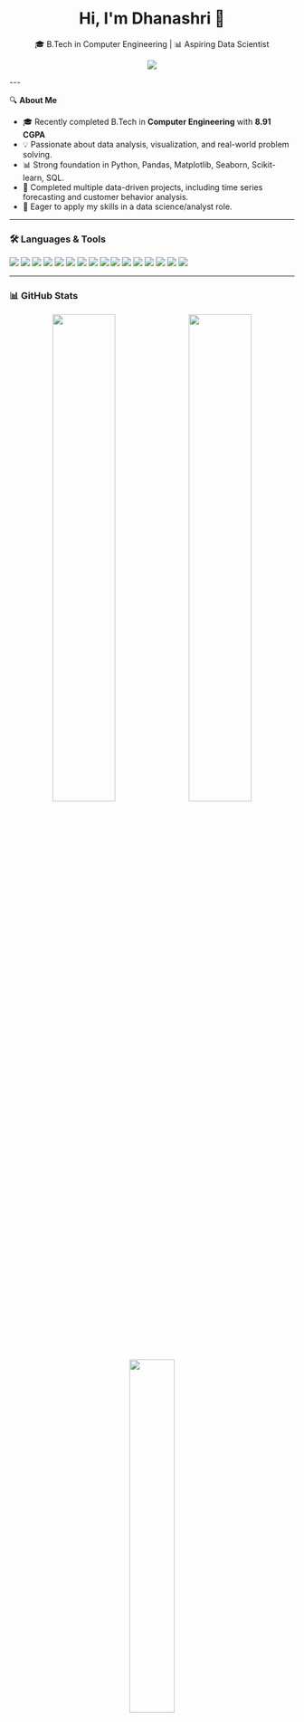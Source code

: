 <h1 align="center">Hi, I'm Dhanashri 👋</h1>
<p align="center">
  🎓 B.Tech in Computer Engineering | 📊 Aspiring Data Scientist  
</p>
<p align="center">
  <img src="https://readme-typing-svg.herokuapp.com?lines=Welcome+to+my+GitHub+Profile!;I+love+Data+Science+%26+ML;Let’s+build+something+amazing+🚀" />
</p>
---

🔍 **About Me**

- 🎓 Recently completed B.Tech in **Computer Engineering** with **8.91 CGPA**
- 💡 Passionate about data analysis, visualization, and real-world problem solving.
- 📊 Strong foundation in Python, Pandas, Matplotlib, Seaborn, Scikit-learn, SQL.
- 💼 Completed multiple data-driven projects, including time series forecasting and customer behavior analysis.
- 🚀 Eager to apply my skills in a data science/analyst role.

---

### 🛠️ Languages & Tools
<p align="left">
  <img src="https://img.shields.io/badge/Python-3776AB?style=for-the-badge&logo=python&logoColor=white"/>
  <img src="https://img.shields.io/badge/NumPy-013243?style=for-the-badge&logo=numpy&logoColor=white"/>
  <img src="https://img.shields.io/badge/Pandas-150458?style=for-the-badge&logo=pandas&logoColor=white"/>
  <img src="https://img.shields.io/badge/Scikit--Learn-F7931E?style=for-the-badge&logo=scikit-learn&logoColor=white"/>
  <img src="https://img.shields.io/badge/Jupyter-F37626?style=for-the-badge&logo=jupyter&logoColor=white"/>
  <img src="https://img.shields.io/badge/-SQL-4479A1?style=for-the-badge&logo=postgresql&logoColor=white"/>
  <img src="https://img.shields.io/badge/-Power%20BI-F2C811?style=for-the-badge&logo=powerbi&logoColor=white"/>
  <img src="https://img.shields.io/badge/-Streamlit-FF4B4B?style=for-the-badge&logo=streamlit&logoColor=white"/>
  <img src="https://img.shields.io/badge/VSCode-007ACC?style=for-the-badge&logo=visual-studio-code&logoColor=white"/>
  <img src="https://img.shields.io/badge/HTML5-E34F26?style=for-the-badge&logo=html5&logoColor=white"/>
  <img src="https://img.shields.io/badge/CSS3-1572B6?style=for-the-badge&logo=css3&logoColor=white"/>
  <img src="https://img.shields.io/badge/Java-007396?style=for-the-badge&logo=java&logoColor=white"/>
  <img src="https://img.shields.io/badge/JavaScript-F7DF1E?style=for-the-badge&logo=javascript&logoColor=black"/>
  <img src="https://img.shields.io/badge/MongoDB-4EA94B?style=for-the-badge&logo=mongodb&logoColor=white"/>
  <img src="https://img.shields.io/badge/DBMS-003B57?style=for-the-badge"/>
  <img src="https://img.shields.io/badge/PowerBI-F2C811?style=for-the-badge&logo=powerbi&logoColor=black"/>
</p>

---

### 📊 GitHub Stats
<p align="center">
  <img src="https://github-readme-stats.vercel.app/api?username=dhanashri29&show_icons=true&theme=radical" width="47%"/>
  <img src="https://github-readme-streak-stats.herokuapp.com/?user=dhanashri29&theme=radical" width="47%"/>
</p>

<p align="center">
  <img src="https://github-readme-stats.vercel.app/api/top-langs/?username=dhanashri29&layout=compact&theme=radical" width="40%">
</p>


---

### 📌 Featured Projects

- 🧠 [Time Series Forecasting App using AAPL Stock](https://github.com/dhanashri29/Time-Series-Forcasting-of-Stock-Prices)
- 📊 Customer Purchase Behavior EDA Project (coming soon!)
- 📈 Interactive Dashboards (in progress)
- 🤖 [ML Model: Harmful Brain Activity Classification (Model)]
---

### 📫 Let’s Connect

[![LinkedIn](https://img.shields.io/badge/-LinkedIn-0077B5?style=flat&logo=linkedin)](https://www.linkedin.com/in/dhanashrimahale)
[![Gmail](https://img.shields.io/badge/-Email-D14836?style=flat&logo=gmail&logoColor=white)](mailto:dhanashrimahale29@gmail.com)

---
💡 *“Learning is the only thing the mind never exhausts, never fears, and never regrets.” — Leonardo da Vinci*

